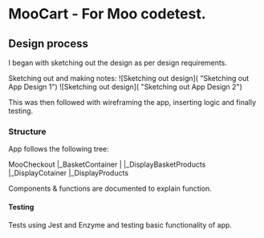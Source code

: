# MooCart - For Moo codetest. 

## Design process

I began with sketching out the design as per design requirements.

Sketching out and making notes:
![Sketching out design]( "Sketching out App Design 1")
![Sketching out design]( "Sketching out App Design 2")

This was then followed with wireframing the app, inserting logic and finally testing. 

### Structure

App follows the following tree:

MooCheckout
  |_BasketContainer
  |  |_DisplayBasketProducts
  |_DisplayCotainer
    |_DisplayProducts

Components & functions are documented to explain function.

#### Testing

Tests using Jest and Enzyme and testing basic functionality of app. 

